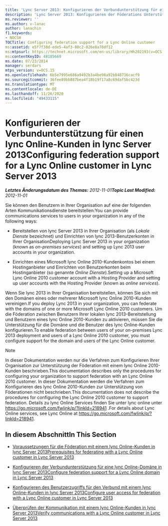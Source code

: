 ```yaml
---
title: 'Lync Server 2013: Konfigurieren der Verbundunterstützung für einen lync Online-Kunden'
description: 'Lync Server 2013: Konfigurieren der Föderations Unterstützung für einen lync Online-Kunden.'
ms.reviewer: ''
ms.author: v-lanac
author: lanachin
f1.keywords:
- NOCSH
TOCTitle: Configuring federation support for a Lync Online customer
ms:assetid: e5f7f38d-ede5-4af3-88c2-026e8a78df12
ms:mtpsurl: https://technet.microsoft.com/en-us/library/Hh202193(v=OCS.15)
ms:contentKeyID: 48185669
ms.date: 07/23/2014
manager: serdars
mtps_version: v=OCS.15
ms.openlocfilehash: 6b5e7995e686a9492b3a4be98a92b848716cacf9
ms.sourcegitcommit: 36fee89bb887bea4f18b19f17a8c69daf5bc423d
ms.translationtype: MT
ms.contentlocale: de-DE
ms.lasthandoff: 11/26/2020
ms.locfileid: "49433115"
---
```

# <a name="configuring-federation-support-for-a-lync-online-customer-in-lync-server-2013"></a><span data-ttu-id="cd9fc-103">Konfigurieren der Verbundunterstützung für einen lync Online-Kunden in lync Server 2013</span><span class="sxs-lookup"><span data-stu-id="cd9fc-103">Configuring federation support for a Lync Online customer in Lync Server 2013</span></span>

<div data-xmlns="http://www.w3.org/1999/xhtml">

<div class="topic" data-xmlns="http://www.w3.org/1999/xhtml" data-msxsl="urn:schemas-microsoft-com:xslt" data-cs="https://msdn.microsoft.com/">

<div data-asp="https://msdn2.microsoft.com/asp">



</div>

<div id="mainSection">

<div id="mainBody"><span data-ttu-id="cd9fc-104">

<span> </span></span><span class="sxs-lookup"><span data-stu-id="cd9fc-104">

<span> </span></span></span>

<span data-ttu-id="cd9fc-105">_**Letztes Änderungsdatum des Themas:** 2012-11-01_</span><span class="sxs-lookup"><span data-stu-id="cd9fc-105">_**Topic Last Modified:** 2012-11-01_</span></span>

<span data-ttu-id="cd9fc-106">Sie können den Benutzern in Ihrer Organisation auf eine der folgenden Arten Kommunikationsdienste bereitstellen:</span><span class="sxs-lookup"><span data-stu-id="cd9fc-106">You can provide communications services to users in your organization in any of the following ways:</span></span>

  - <span data-ttu-id="cd9fc-107">Bereitstellen von lync Server 2013 in Ihrer Organisation (als *Lokale Dienste* bezeichnet) und Einrichten von lync 2013-Benutzerkonten in Ihrer Organisation</span><span class="sxs-lookup"><span data-stu-id="cd9fc-107">Deploying Lync Server 2013 in your organization (known as *on-premises services*) and setting up Lync 2013 user accounts in your organization.</span></span>

  - <span data-ttu-id="cd9fc-108">Einrichten eines Microsoft lync Online 2010-Kundenkontos bei einem Hostinganbieter und Einrichten von Benutzerkonten beim Hostinganbieter (so genannte *Online Dienste*).</span><span class="sxs-lookup"><span data-stu-id="cd9fc-108">Setting up a Microsoft Lync Online 2010 customer account with a Hosting Provider and setting up user accounts with the Hosting Provider (known as *online services*).</span></span>

<span data-ttu-id="cd9fc-109">Wenn Sie lync 2013 in Ihrer Organisation bereitstellen, können Sie sich mit den Domänen eines oder mehrerer Microsoft lync Online 2010-Kunden vereinigen.</span><span class="sxs-lookup"><span data-stu-id="cd9fc-109">If you deploy Lync 2013 in your organization, you can federate with the domains of one or more Microsoft Lync Online 2010 customers.</span></span> <span data-ttu-id="cd9fc-110">Um die Föderation zwischen Benutzern Ihrer lokalen lync 2013-Bereitstellung und Benutzern eines lync Online 2010-Kunden zu aktivieren, müssen Sie die Unterstützung für die Domäne und die Benutzer des lync Online-Kunden konfigurieren.</span><span class="sxs-lookup"><span data-stu-id="cd9fc-110">To enable federation between users of your on-premises Lync 2013 deployment and users of a Lync Online 2010 customer, you must configure support for the domain and users of the Lync Online customer.</span></span>

<div>


> [!NOTE]  
> <span data-ttu-id="cd9fc-111">In dieser Dokumentation werden nur die Verfahren zum Konfigurieren Ihrer Organisation zur Unterstützung der Föderation mit einem lync Online 2010-Kunden beschrieben.</span><span class="sxs-lookup"><span data-stu-id="cd9fc-111">This documentation describes only the procedures for configuring your organization to support federation with an Lync Online 2010 customer.</span></span> <span data-ttu-id="cd9fc-112">In dieser Dokumentation werden die Verfahren zum Konfigurieren des lync Online 2010-Kunden zur Unterstützung von Föderationen nicht beschrieben.</span><span class="sxs-lookup"><span data-stu-id="cd9fc-112">This documentation does not describe the procedures for configuring the Lync Online 2010 customer to support federation.</span></span> <span data-ttu-id="cd9fc-113">Details zu lync Online Services finden Sie unter lync online unter <A href="https://go.microsoft.com/fwlink/p/?linkid=218941">https://go.microsoft.com/fwlink/p/?linkId=218941</A> .</span><span class="sxs-lookup"><span data-stu-id="cd9fc-113">For details about Lync Online services, see Lync Online at <A href="https://go.microsoft.com/fwlink/p/?linkid=218941">https://go.microsoft.com/fwlink/p/?linkId=218941</A>.</span></span>



</div>

<div>

## <a name="in-this-section"></a><span data-ttu-id="cd9fc-114">In diesem Abschnitt</span><span class="sxs-lookup"><span data-stu-id="cd9fc-114">In This Section</span></span>

  - [<span data-ttu-id="cd9fc-115">Voraussetzungen für die Föderation mit einem lync Online-Kunden in lync Server 2013</span><span class="sxs-lookup"><span data-stu-id="cd9fc-115">Prerequisites for federating with a Lync Online customer in Lync Server 2013</span></span>](lync-server-2013-prerequisites-for-federating-with-a-lync-online-customer.md)

  - [<span data-ttu-id="cd9fc-116">Konfigurieren der Verbundunterstützung für eine lync Online-Domäne in lync Server 2013</span><span class="sxs-lookup"><span data-stu-id="cd9fc-116">Configure federation support for a Lync Online domain in Lync Server 2013</span></span>](lync-server-2013-configure-federation-support-for-a-lync-online-domain.md)

  - [<span data-ttu-id="cd9fc-117">Konfigurieren des Benutzerzugriffs für den Verbund mit einem lync Online-Kunden in lync Server 2013</span><span class="sxs-lookup"><span data-stu-id="cd9fc-117">Configure user access for federation with a Lync Online customer in Lync Server 2013</span></span>](lync-server-2013-configure-user-access-for-federation-with-a-lync-online-customer.md)

  - [<span data-ttu-id="cd9fc-118">Überprüfen der Kommunikation mit einem lync Online-Kunden in lync Server 2013</span><span class="sxs-lookup"><span data-stu-id="cd9fc-118">Verify communications with a Lync Online customer in Lync Server 2013</span></span>](lync-server-2013-verify-communications-with-a-lync-online-customer.md)

<span data-ttu-id="cd9fc-119"></div>

</div>

<span> </span>

</div>

</div>

</span><span class="sxs-lookup"><span data-stu-id="cd9fc-119"></div>

</div>

<span> </span>

</div>

</div>

</span></span></div>

